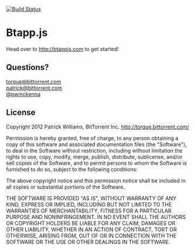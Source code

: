 [![Build Status](https://secure.travis-ci.org/bittorrenttorque/btapp.png?branch=master)](https://travis-ci.org/bittorrenttorque/btapp)

# Btapp.js
Head over to http://btappjs.com to get started!

## Questions?
torque@bittorrent.com  
patrick@bittorrent.com  
[@pwmckenna](http://twitter.com/pwmckenna)  

## License
Copyright 2012 Patrick Williams, BitTorrent Inc.
http://torque.bittorrent.com/

Permission is hereby granted, free of charge, to any person obtaining
a copy of this software and associated documentation files (the
"Software"), to deal in the Software without restriction, including
without limitation the rights to use, copy, modify, merge, publish,
distribute, sublicense, and/or sell copies of the Software, and to
permit persons to whom the Software is furnished to do so, subject to
the following conditions:

The above copyright notice and this permission notice shall be
included in all copies or substantial portions of the Software.

THE SOFTWARE IS PROVIDED "AS IS", WITHOUT WARRANTY OF ANY KIND,
EXPRESS OR IMPLIED, INCLUDING BUT NOT LIMITED TO THE WARRANTIES OF
MERCHANTABILITY, FITNESS FOR A PARTICULAR PURPOSE AND
NONINFRINGEMENT. IN NO EVENT SHALL THE AUTHORS OR COPYRIGHT HOLDERS BE
LIABLE FOR ANY CLAIM, DAMAGES OR OTHER LIABILITY, WHETHER IN AN ACTION
OF CONTRACT, TORT OR OTHERWISE, ARISING FROM, OUT OF OR IN CONNECTION
WITH THE SOFTWARE OR THE USE OR OTHER DEALINGS IN THE SOFTWARE.
